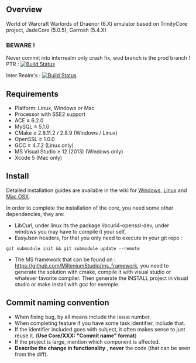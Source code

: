 ## Overview
World of Warcraft Warlords of Draenor (6.X) emulator based on TrinityCore project, JadeCore (5.0.5), Garrosh (5.4.X)

### BEWARE ! 
Never commit into interrealm only crash fix, wod branch is the prod branch !
PTR : [![Build Status](https://magnum.travis-ci.com/MilleniumStudio/Garrosh.svg?token=hZCHjLbvZpL1EZh3apwD&branch=wod_ptr)](https://magnum.travis-ci.com/MilleniumStudio/Garrosh)

Inter Realm's : [![Build Status](https://travis-ci.com/MilleniumStudio/Garrosh.svg?token=hZCHjLbvZpL1EZh3apwD&branch=interrealm)](https://travis-ci.com/MilleniumStudio/Garrosh)

## Requirements

+ Platform: Linux, Windows or Mac
+ Processor with SSE2 support
+ ACE ≥ 6.2.0
+ MySQL ≥ 5.1.0
+ CMake ≥ 2.8.11.2 / 2.8.9 (Windows / Linux)
+ OpenSSL ≥ 1.0.0
+ GCC ≥ 4.7.2 (Linux only)
+ MS Visual Studio ≥ 12 (2013) (Windows only)
+ Xcode 5 (Mac only)


## Install

Detailed installation guides are available in the wiki for
[Windows](http://collab.kpsn.org/display/tc/Win),
[Linux](http://collab.kpsn.org/display/tc/Linux) and
[Mac OSX](http://collab.kpsn.org/display/tc/Mac).

In order to complete the installation of the core, you need some other dependencies, they are:
- LibCurl, under linux its the package libcurl4-openssl-dev, under windows you may have to compile it your self,
- EasyJson headers, for that you only need to execute in your git repo :
```
git submodule init && git submodule update --remote
```

- The MS framework that can be found on : https://github.com/MilleniumStudio/ms_framework, you need to generate the solution with cmake, compile it with visual studio or whatever favorite compiler. Then generate the INSTALL project in visual studio or make install with gcc for exemple.

## Commit naming convention
- When fixing bug, by all means include the issue number.
- When completing feature if you have some task identifier, include that.
- If the identifier included goes with subject, it often makes sense to just reuse it. (**Use Core/XXX: "Commit name" format**)
- If the project is large, mention which component is affected.
- **Describe the change in functionality** , **never** the code (that can be seen from the diff).
